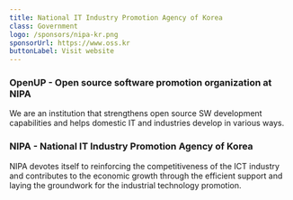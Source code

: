 ```yaml
---
title: National IT Industry Promotion Agency of Korea
class: Government
logo: /sponsors/nipa-kr.png
sponsorUrl: https://www.oss.kr
buttonLabel: Visit website
---
```


### OpenUP - Open source software promotion organization at NIPA

We are an institution that strengthens open source SW development capabilities and helps domestic IT and industries develop in various ways.

### NIPA - National IT Industry Promotion Agency of Korea

NIPA devotes itself to reinforcing the competitiveness of the ICT industry and contributes to the economic growth through the efficient support and laying the groundwork for the industrial technology promotion.